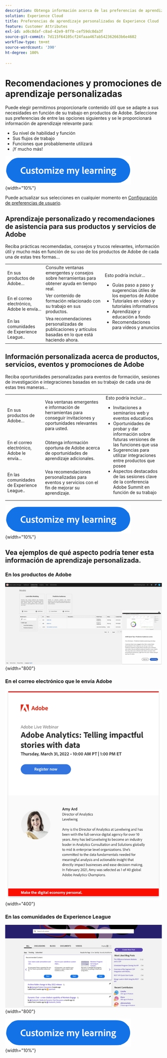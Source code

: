 ```yaml
---
description: Obtenga información acerca de las preferencias de aprendizaje personalizadas en Experience Cloud. Esto permite a los clientes recibir ayuda y promociones personalizadas por correo electrónico, en sus productos de Adobe Experience Cloud y dentro de las comunidades de Adobe Experience League en función de sus datos de uso.
solution: Experience Cloud
title: Preferencias de aprendizaje personalizadas de Experience Cloud
feature: Customer Attributes
exl-id: ad6c8daf-c8ad-42e9-8ff0-cef59dc0da3f
source-git-commit: 7d115f64105cf24faaa467ab542362663b6e4602
workflow-type: tm+mt
source-wordcount: '390'
ht-degree: 100%

---
```


# Recomendaciones y promociones de aprendizaje personalizadas

Puede elegir permitirnos proporcionarle contenido útil que se adapte a sus necesidades en función de su trabajo en productos de Adobe. Seleccione sus preferencias de entre las opciones siguientes y se le proporcionará información de aprendizaje relevante para:

* Su nivel de habilidad y función
* Sus flujos de trabajo
* Funciones que probablemente utilizará
* ¡Y mucho más!

[![](assets/personalized-learning-customized-learning-button.png)](https://experience.adobe.com/?shell_forceuserconsent=true#/home){width="10%"}


Puede actualizar sus selecciones en cualquier momento en [Configuración de preferencias de usuario](https://experience.adobe.com/preferences/).





## Aprendizaje personalizado y recomendaciones de asistencia para sus productos y servicios de Adobe

Reciba prácticas recomendadas, consejos y trucos relevantes, información útil y mucho más en función de su uso de los productos de Adobe de cada una de estas tres formas...

<table>
<tbody>
  <tr>
    <td>En sus productos de Adobe...<br></td>
    <td>Consulte ventanas emergentes y consejos sobre herramientas para obtener ayuda en tiempo real.</td>
    <td rowspan="3">Esto podría incluir... <ul><li>Guías paso a paso y sugerencias útiles de los expertos de Adobe</li> 
    <li>Tutoriales en vídeo y tutoriales informativos</li> 
    <li>Aprendizaje y educación a fondo</li> 
    <li>Recomendaciones para vídeos y anuncios</li>
    </ul></td>
  </tr>
  <tr>
    <td>En el correo electrónico, Adobe le envía...</td>
    <td>Ver contenido de formación relacionado con su trabajo en sus productos.</td>
  </tr>
  <tr>
    <td>En las comunidades de Experience League..</td>
    <td>Vea recomendaciones personalizadas de publicaciones y artículos basadas en lo que está haciendo ahora.</td>
  </tr>
</tbody>
</table>



## Información personalizada acerca de productos, servicios, eventos y promociones de Adobe

Reciba oportunidades personalizadas para eventos de formación, sesiones de investigación e integraciones basadas en su trabajo de cada una de estas tres maneras...

<table>
<tbody>
  <tr>
    <td>En sus productos de Adobe...<br></td>
    <td>Vea ventanas emergentes e información de herramientas para conseguir invitaciones y oportunidades relevantes para usted.</td>
    <td rowspan="3">Esto podría incluir... <ul>
    <li>Invitaciones a seminarios web y eventos educativos</li> 
    <li>Oportunidades de probar y dar información sobre futuras versiones de las funciones que usa</li>
    <li>Sugerencias para utilizar integraciones entre productos que posee</li> 
    <li>Aspectos destacados de las sesiones clave de la conferencia Adobe Summit en función de su trabajo</li>
    </ul></td>
  </tr>
  <tr>
    <td>En el correo electrónico, Adobe le envía...</td>
    <td>Obtenga información oportuna de Adobe acerca de oportunidades de aprendizaje adicionales.</td>
  </tr>
  <tr>
    <td>En las comunidades de Experience League..</td>
    <td>Vea recomendaciones personalizadas para eventos y servicios con el fin de mejorar su aprendizaje.</td>
  </tr>
</tbody>
</table>


[![](assets/personalized-learning-customized-learning-button.png)](https://experience.adobe.com/?shell_forceuserconsent=true#/home){width="10%"}





## Vea ejemplos de qué aspecto podría tener esta información de aprendizaje personalizada.


### En los productos de Adobe

![](assets/personalized-learning-in-product.gif){width="800"}



### En el correo electrónico que le envía Adobe

![](assets/personalized-learning-email.png){width="400"}



### En las comunidades de Experience League

![](assets/personalized-learning-communities.png){width="800"}

[![](assets/personalized-learning-customized-learning-button.png)](https://experience.adobe.com/?shell_forceuserconsent=true#/home){width="10%"}
